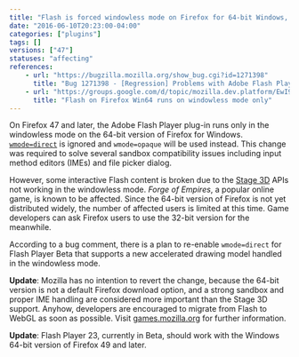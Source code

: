 ```yaml
---
title: "Flash is forced windowless mode on Firefox for 64-bit Windows, affecting Stage 3D"
date: "2016-06-10T20:23:00-04:00"
categories: ["plugins"]
tags: []
versions: ["47"]
statuses: "affecting"
references:
    - url: "https://bugzilla.mozilla.org/show_bug.cgi?id=1271398"
      title: "Bug 1271398 - [Regression] Problems with Adobe Flash Player Stage3D and Firefox x64 >=v47"
    - url: "https://groups.google.com/d/topic/mozilla.dev.platform/EwI9Fq4DPy4/discussion"
      title: "Flash on Firefox Win64 runs on windowless mode only"
---
```

On Firefox 47 and later, the Adobe Flash Player plug-in runs only in the windowless mode on the 64-bit version of Firefox for Windows. [`wmode=direct`](https://helpx.adobe.com/flash/kb/flash-object-embed-tag-attributes.html#main_Using_Window_Mode__wmode__values_) is ignored and `wmode=opaque` will be used instead. This change was required to solve several sandbox compatibility issues including input method editors (IMEs) and file picker dialog.

However, some interactive Flash content is broken due to the [Stage 3D](http://www.adobe.com/devnet/flashplayer/stage3d.html) APIs not working in the windowless mode. *Forge of Empires*, a popular online game, is known to be affected. Since the 64-bit version of Firefox is not yet distributed widely, the number of affected users is limited at this time. Game developers can ask Firefox users to use the 32-bit version for the meanwhile.

According to a bug comment, there is a plan to re-enable `wmode=direct` for Flash Player Beta that supports a new accelerated drawing model handled in the windowless mode.

**Update**: Mozilla has no intention to revert the change, because the 64-bit version is not a default Firefox download option, and a strong sandbox and proper IME handling are considered more important than the Stage 3D support. Anyhow, developers are encouraged to migrate from Flash to WebGL as soon as possible. Visit [games.mozilla.org](https://games.mozilla.org/) for further information.

**Update**: Flash Player 23, currently in Beta, should work with the Windows 64-bit version of Firefox 49 and later.
